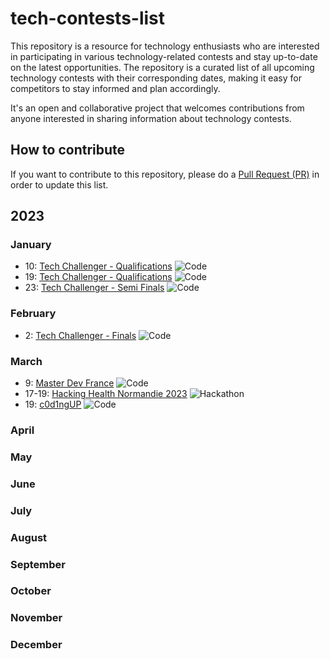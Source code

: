 # tech-contests-list
This repository is a resource for technology enthusiasts who are interested in participating in various technology-related contests and stay up-to-date on the latest opportunities. The repository is a curated list of all upcoming technology contests with their corresponding dates, making it easy for competitors to stay informed and plan accordingly.

It's an open and collaborative project that welcomes contributions from anyone interested in sharing information about technology contests.
## How to contribute
If you want to contribute to this repository, please do a [Pull Request (PR)](https://github.com/clement-avenel/tech-contests-list/pulls) in order to update this list.
## 2023
### January
* 10: [Tech Challenger - Qualifications](https://www.techchallenger.fr) <img alt="Code" src="https://img.shields.io/badge/Code-yellow">
* 19: [Tech Challenger - Qualifications](https://www.techchallenger.fr) <img alt="Code" src="https://img.shields.io/badge/Code-yellow">
* 23: [Tech Challenger - Semi Finals](https://www.techchallenger.fr) <img alt="Code" src="https://img.shields.io/badge/Code-yellow">
### February
* 2: [Tech Challenger - Finals](https://www.techchallenger.fr) <img alt="Code" src="https://img.shields.io/badge/Code-yellow">
### March
* 9: [Master Dev France](https://www.masterdevfrance.com/) <img alt="Code" src="https://img.shields.io/badge/Code-yellow">
* 17-19: [Hacking Health Normandie 2023](https://hacking-health.org/fr/normandie/) <img alt="Hackathon" src="https://img.shields.io/badge/Hackathon-blue">
* 19: [c0d1ngUP](https://codingup.fr/post/2023-02-16-inscriptions_en_cours/) <img alt="Code" src="https://img.shields.io/badge/Code-yellow">
### April
### May
### June
### July
### August
### September
### October
### November
### December
